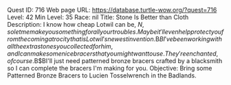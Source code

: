 Quest ID: 716
Web page URL: https://database.turtle-wow.org/?quest=716
Level: 42
Min Level: 35
Race: nil
Title: Stone Is Better than Cloth
Description: I know how cheap Lotwil can be, $N, so let me make you something for all your troubles. Maybe it'll even help protect you from the coming atrocity that is Lotwil's newest invention.$B$BI've been working with all the extra stones you collected for him, and I can make some nice bracers that you might want to use. They're enchanted, of course.$B$BI'll just need patterned bronze bracers crafted by a blacksmith so I can complete the bracers I'm making for you.
Objective: Bring some Patterned Bronze Bracers to Lucien Tosselwrench in the Badlands.
